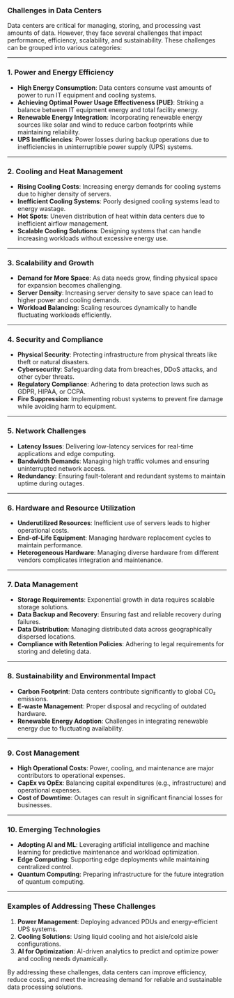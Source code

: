 ### **Challenges in Data Centers**

Data centers are critical for managing, storing, and processing vast amounts of data. However, they face several challenges that impact performance, efficiency, scalability, and sustainability. These challenges can be grouped into various categories:

---

### **1. Power and Energy Efficiency**
- **High Energy Consumption**: Data centers consume vast amounts of power to run IT equipment and cooling systems.
- **Achieving Optimal Power Usage Effectiveness (PUE)**: Striking a balance between IT equipment energy and total facility energy.
- **Renewable Energy Integration**: Incorporating renewable energy sources like solar and wind to reduce carbon footprints while maintaining reliability.
- **UPS Inefficiencies**: Power losses during backup operations due to inefficiencies in uninterruptible power supply (UPS) systems.

---

### **2. Cooling and Heat Management**
- **Rising Cooling Costs**: Increasing energy demands for cooling systems due to higher density of servers.
- **Inefficient Cooling Systems**: Poorly designed cooling systems lead to energy wastage.
- **Hot Spots**: Uneven distribution of heat within data centers due to inefficient airflow management.
- **Scalable Cooling Solutions**: Designing systems that can handle increasing workloads without excessive energy use.

---

### **3. Scalability and Growth**
- **Demand for More Space**: As data needs grow, finding physical space for expansion becomes challenging.
- **Server Density**: Increasing server density to save space can lead to higher power and cooling demands.
- **Workload Balancing**: Scaling resources dynamically to handle fluctuating workloads efficiently.

---

### **4. Security and Compliance**
- **Physical Security**: Protecting infrastructure from physical threats like theft or natural disasters.
- **Cybersecurity**: Safeguarding data from breaches, DDoS attacks, and other cyber threats.
- **Regulatory Compliance**: Adhering to data protection laws such as GDPR, HIPAA, or CCPA.
- **Fire Suppression**: Implementing robust systems to prevent fire damage while avoiding harm to equipment.

---

### **5. Network Challenges**
- **Latency Issues**: Delivering low-latency services for real-time applications and edge computing.
- **Bandwidth Demands**: Managing high traffic volumes and ensuring uninterrupted network access.
- **Redundancy**: Ensuring fault-tolerant and redundant systems to maintain uptime during outages.

---

### **6. Hardware and Resource Utilization**
- **Underutilized Resources**: Inefficient use of servers leads to higher operational costs.
- **End-of-Life Equipment**: Managing hardware replacement cycles to maintain performance.
- **Heterogeneous Hardware**: Managing diverse hardware from different vendors complicates integration and maintenance.

---

### **7. Data Management**
- **Storage Requirements**: Exponential growth in data requires scalable storage solutions.
- **Data Backup and Recovery**: Ensuring fast and reliable recovery during failures.
- **Data Distribution**: Managing distributed data across geographically dispersed locations.
- **Compliance with Retention Policies**: Adhering to legal requirements for storing and deleting data.

---

### **8. Sustainability and Environmental Impact**
- **Carbon Footprint**: Data centers contribute significantly to global CO₂ emissions.
- **E-waste Management**: Proper disposal and recycling of outdated hardware.
- **Renewable Energy Adoption**: Challenges in integrating renewable energy due to fluctuating availability.

---

### **9. Cost Management**
- **High Operational Costs**: Power, cooling, and maintenance are major contributors to operational expenses.
- **CapEx vs OpEx**: Balancing capital expenditures (e.g., infrastructure) and operational expenses.
- **Cost of Downtime**: Outages can result in significant financial losses for businesses.

---

### **10. Emerging Technologies**
- **Adopting AI and ML**: Leveraging artificial intelligence and machine learning for predictive maintenance and workload optimization.
- **Edge Computing**: Supporting edge deployments while maintaining centralized control.
- **Quantum Computing**: Preparing infrastructure for the future integration of quantum computing.

---

### **Examples of Addressing These Challenges**
1. **Power Management**: Deploying advanced PDUs and energy-efficient UPS systems.
2. **Cooling Solutions**: Using liquid cooling and hot aisle/cold aisle configurations.
3. **AI for Optimization**: AI-driven analytics to predict and optimize power and cooling needs dynamically.

By addressing these challenges, data centers can improve efficiency, reduce costs, and meet the increasing demand for reliable and sustainable data processing solutions.
